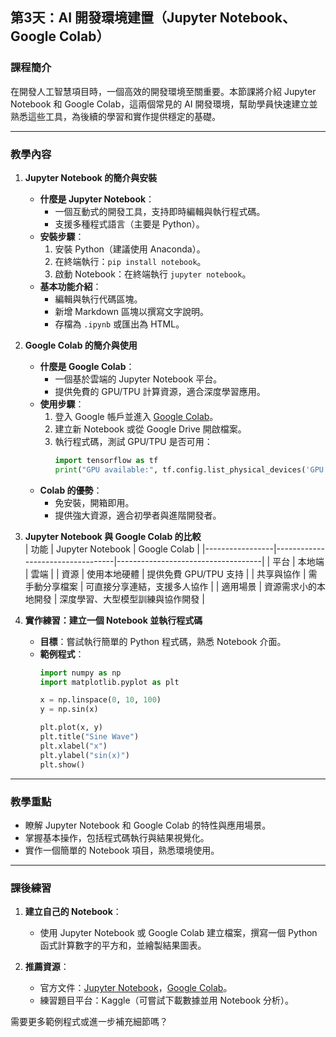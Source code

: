 ## 第3天：AI 開發環境建置（Jupyter Notebook、Google Colab）

### 課程簡介  
在開發人工智慧項目時，一個高效的開發環境至關重要。本節課將介紹 Jupyter Notebook 和 Google Colab，這兩個常見的 AI 開發環境，幫助學員快速建立並熟悉這些工具，為後續的學習和實作提供穩定的基礎。

---

### 教學內容  

1. **Jupyter Notebook 的簡介與安裝**  
   - **什麼是 Jupyter Notebook**：  
     - 一個互動式的開發工具，支持即時編輯與執行程式碼。  
     - 支援多種程式語言（主要是 Python）。  
   - **安裝步驟**：  
     1. 安裝 Python（建議使用 Anaconda）。  
     2. 在終端執行：`pip install notebook`。  
     3. 啟動 Notebook：在終端執行 `jupyter notebook`。  
   - **基本功能介紹**：  
     - 編輯與執行代碼區塊。  
     - 新增 Markdown 區塊以撰寫文字說明。  
     - 存檔為 `.ipynb` 或匯出為 HTML。

2. **Google Colab 的簡介與使用**  
   - **什麼是 Google Colab**：  
     - 一個基於雲端的 Jupyter Notebook 平台。  
     - 提供免費的 GPU/TPU 計算資源，適合深度學習應用。  
   - **使用步驟**：  
     1. 登入 Google 帳戶並進入 [Google Colab](https://colab.research.google.com/)。  
     2. 建立新 Notebook 或從 Google Drive 開啟檔案。  
     3. 執行程式碼，測試 GPU/TPU 是否可用：  
        ```python
        import tensorflow as tf
        print("GPU available:", tf.config.list_physical_devices('GPU'))
        ```  
   - **Colab 的優勢**：  
     - 免安裝，開箱即用。  
     - 提供強大資源，適合初學者與進階開發者。

3. **Jupyter Notebook 與 Google Colab 的比較**  
   | 功能            | Jupyter Notebook                 | Google Colab                      |
   |-----------------|----------------------------------|------------------------------------|
   | 平台            | 本地端                          | 雲端                              |
   | 資源            | 使用本地硬體                    | 提供免費 GPU/TPU 支持             |
   | 共享與協作      | 需手動分享檔案                  | 可直接分享連結，支援多人協作      |
   | 適用場景        | 資源需求小的本地開發            | 深度學習、大型模型訓練與協作開發  |

4. **實作練習：建立一個 Notebook 並執行程式碼**  
   - **目標**：嘗試執行簡單的 Python 程式碼，熟悉 Notebook 介面。  
   - **範例程式**：  
     ```python
     import numpy as np
     import matplotlib.pyplot as plt

     x = np.linspace(0, 10, 100)
     y = np.sin(x)

     plt.plot(x, y)
     plt.title("Sine Wave")
     plt.xlabel("x")
     plt.ylabel("sin(x)")
     plt.show()
     ```

---

### 教學重點  
- 瞭解 Jupyter Notebook 和 Google Colab 的特性與應用場景。  
- 掌握基本操作，包括程式碼執行與結果視覺化。  
- 實作一個簡單的 Notebook 項目，熟悉環境使用。

---

### 課後練習  
1. **建立自己的 Notebook**：  
   - 使用 Jupyter Notebook 或 Google Colab 建立檔案，撰寫一個 Python 函式計算數字的平方和，並繪製結果圖表。  

2. **推薦資源**：  
   - 官方文件：[Jupyter Notebook](https://jupyter.org/documentation)，[Google Colab](https://colab.research.google.com/)。  
   - 練習題目平台：Kaggle（可嘗試下載數據並用 Notebook 分析）。  

需要更多範例程式或進一步補充細節嗎？
